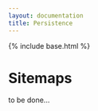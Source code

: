 ```yaml
---
layout: documentation
title: Persistence
---
```


{% include base.html %}

# Sitemaps

to be done...
